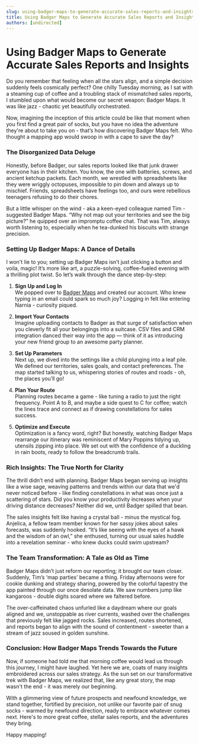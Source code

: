 ```yaml
---
slug: using-badger-maps-to-generate-accurate-sales-reports-and-insights
title: Using Badger Maps to Generate Accurate Sales Reports and Insights
authors: [undirected]
---
```



# Using Badger Maps to Generate Accurate Sales Reports and Insights

Do you remember that feeling when all the stars align, and a simple decision suddenly feels cosmically perfect? One chilly Tuesday morning, as I sat with a steaming cup of coffee and a troubling stack of mismatched sales reports, I stumbled upon what would become our secret weapon: Badger Maps. It was like jazz - chaotic yet beautifully orchestrated.

Now, imagining the inception of this article could be like that moment when you first find a great pair of socks, but you have no idea the adventure they're about to take you on - that’s how discovering Badger Maps felt. Who thought a mapping app would swoop in with a cape to save the day?

### The Disorganized Data Deluge

Honestly, before Badger, our sales reports looked like that junk drawer everyone has in their kitchen. You know, the one with batteries, screws, and ancient ketchup packets. Each month, we wrestled with spreadsheets like they were wriggly octopuses, impossible to pin down and always up to mischief. Friends, spreadsheets have feelings too, and ours were rebellious teenagers refusing to do their chores.

But a little whisper on the wind - aka a keen-eyed colleague named Tim - suggested Badger Maps. “Why not map out your territories and see the big picture?” he quipped over an impromptu coffee chat. That was Tim, always worth listening to, especially when he tea-dunked his biscuits with strange precision.

### Setting Up Badger Maps: A Dance of Details

I won't lie to you; setting up Badger Maps isn’t just clicking a button and voila, magic! It’s more like art, a puzzle-solving, coffee-fueled evening with a thrilling plot twist. So let’s walk through the dance step-by-step:

1. **Sign Up and Log In**  
   We popped over to [Badger Maps](https://www.badgermapping.com) and created our account. Who knew typing in an email could spark so much joy? Logging in felt like entering Narnia - curiosity piqued.

2. **Import Your Contacts**  
   Imagine uploading contacts to Badger as that surge of satisfaction when you cleverly fit all your belongings into a suitcase. CSV files and CRM integration danced their way into the app — think of it as introducing your new friend group to an awesome party planner.

3. **Set Up Parameters**  
   Next up, we dived into the settings like a child plunging into a leaf pile. We defined our territories, sales goals, and contact preferences. The map started talking to us, whispering stories of routes and roads - oh, the places you’ll go!

4. **Plan Your Route**  
   Planning routes became a game - like tuning a radio to just the right frequency. Point A to B, and maybe a side quest to C for coffee; watch the lines trace and connect as if drawing constellations for sales success. 

5. **Optimize and Execute**  
   Optimization is a fancy word, right? But honestly, watching Badger Maps rearrange our itinerary was reminiscent of Mary Poppins tidying up, utensils zipping into place. We set out with the confidence of a duckling in rain boots, ready to follow the breadcrumb trails.

### Rich Insights: The True North for Clarity

The thrill didn’t end with planning. Badger Maps began serving up insights like a wise sage, weaving patterns and trends within our data that we'd never noticed before - like finding constellations in what was once just a scattering of stars. Did you know your productivity increases when your driving distance decreases? Neither did we, until Badger spilled that bean.

The sales insights felt like having a crystal ball - minus the mystical fog. Anjelica, a fellow team member known for her sassy jokes about sales forecasts, was suddenly hooked. “It’s like seeing with the eyes of a hawk and the wisdom of an owl,” she enthused, turning our usual sales huddle into a revelation seminar - who knew ducks could swim upstream? 

### The Team Transformation: A Tale as Old as Time

Badger Maps didn’t just reform our reporting; it brought our team closer. Suddenly, Tim’s ‘map parties’ became a thing. Friday afternoons were for cookie dunking and strategy sharing, powered by the colorful tapestry the app painted through our once desolate data. We saw numbers jump like kangaroos - double digits soared where we faltered before.

The over-caffeinated chaos unfurled like a daydream where our goals aligned and we, unstoppable as river currents, washed over the challenges that previously felt like jagged rocks. Sales increased, routes shortened, and reports began to align with the sound of contentment - sweeter than a stream of jazz soused in golden sunshine.

### Conclusion: How Badger Maps Trends Towards the Future

Now, if someone had told me that morning coffee would lead us through this journey, I might have laughed. Yet here we are, coats of many insights embroidered across our sales strategy. As the sun set on our transformative trek with Badger Maps, we realized that, like any great story, the map wasn't the end - it was merely our beginning.

With a glimmering view of future prospects and newfound knowledge, we stand together, fortified by precision, not unlike our favorite pair of snug socks - warmed by newfound direction, ready to embrace whatever comes next. Here's to more great coffee, stellar sales reports, and the adventures they bring.

Happy mapping!